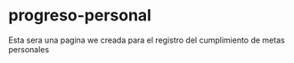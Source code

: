 # progreso-personal
 Esta sera una pagina we creada para el registro del cumplimiento de metas personales 
